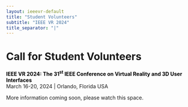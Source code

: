 ```yaml
---
layout: ieeevr-default
title: "Student Volunteers"
subtitle: "IEEE VR 2024"
title_separator: "|"
---
```

<script type="text/javascript">
    $(document).ready(function(){
		var email = ""; 
		var domain = "ieeevr.org"; 

	    email = "studentvolunteers2024"; 		
		$(".studentvolunteers").html("<span class='text-nowrap'><a href=javascript:location='" + "mail" + "to:" + email + "@" + domain + "'><i class='fas fa-fw fa-envelope-square emailIconSm' style=''></i><i class='emailTextSm'>" + email + "@" + domain + "</a></i></span>");            
	});
</script>

<div>
    <h1 id="cfp-journal"> Call for Student Volunteers<div class="floatRight"><span class="studentvolunteers"></span></div></h1>
    <p>
        <strong style="color: black">IEEE VR 2024: The 31<sup>st</sup> IEEE Conference on Virtual Reality and 3D User Interfaces</strong><br />
            March 16-20, 2024 | Orlando, Florida USA
    </p>
    <p>
        More information coming soon, please watch this space.
    </p>
    </div>
<script> /***
    <div>
    <h2 id="important-dates"> Important Dates </h2>
    <ul>
        <li><b>January 1, 2024:</b> Open student volunteer applications</li>
        <li><b>February 3, 2024:</b> Close student volunteer applications</li>
        <li><b>February 20, 2024:</b> Student volunteer notification of acceptance</li>
    </ul>
    
    <p>
        Dedicated and enthusiastic student volunteers (SVs) are crucial for the organization of a successful conference. Serving as a student volunteer is also a great chance to meet and interact with scientists from the field of Virtual Reality.
    </p>
    <p>
        We look forward to receiving your application for IEEE VR 2024!
    </p>

    <h2 id="benefits"> Benefits </h2>
    <p>
        Besides the stimulating experience, SVs will receive an excellent package of benefits that includes: free registration*, 1 year IEEE Student membership, and an exclusive organizing team shirt. * If you are an author, make sure to have one of your co-authors register and pay a full fee according to your publication.
    </p>

    <h2 id="expectations"> Expectations</h2>
    <p>
        This year, IEEE VR will take place as a <strong>hybrid conference</strong>. You can choose to work online or on-site in Shanghai. You must be willing to work about <strong>15 to 20 hours</strong> during the conference. Furthermore, you must be available for SV orientation before the conference begins. Your SV duties will include: working the registration desk on-site, helping with the setup of the virtual or physical environment, providing assistance to speakers and attendees virtually and physically, and more. If you cannot commit yourself to this time frame and this amount of work, then please do not take away a slot from another willing student.
    </p>

    <h2 id="eligibility"> Eligibility</h2>
    <p>
        All full-time undergraduate and graduate students interested in Virtual Reality are eligible. We will consider video conferencing experience, geographic distance from the conference, as well as diversity in the area of research.
    </p>
    
    <h2 id="application">Application</h2>
    <p>
        Application will be done through this form: <a href="https://forms.gle/tXNGjzPQ7davXCHx7"> https://forms.gle/tXNGjzPQ7davXCHx7 </a>
    </p>

    <h2 id="contacts">Contacts <div class="floatRight"><span class="studentvolunteers"></span></div></h2>
    <p>
        For more information, please contact the Student Volunteer Chairs: 
    </p>
    <ul>
        <li>Wei Hong Lo - University of Otago, New Zealand </li>
        <li>Xiaoxu Meng  -  Tencent, USA</li>
        <li>Prasanth Sasikuma  - University of Auckland, New Zealand</li>
        <li>Xuanhui Yang  - Shanghai Jiao Tong University, China</li>
    </ul> 
</div> 
***/</script>
